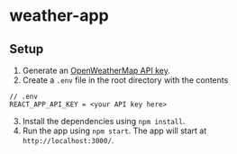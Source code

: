 # weather-app

## Setup

1. Generate an [OpenWeatherMap API key](https://openweathermap.org/api).
2. Create a `.env` file in the root directory with the contents
```
// .env
REACT_APP_API_KEY = <your API key here>
```
3. Install the dependencies using `npm install`.
4. Run the app using `npm start`. The app will start at `http://localhost:3000/`.